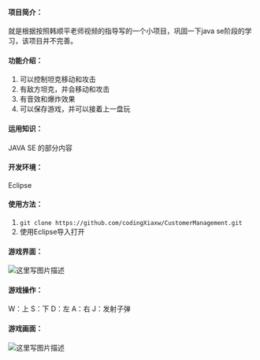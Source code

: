 #### 项目简介：
就是根据按照韩顺平老师视频的指导写的一个小项目，巩固一下java se阶段的学习，该项目并不完善。
#### 功能介绍：
1. 可以控制坦克移动和攻击
2. 有敌方坦克，并会移动和攻击
3. 有音效和爆炸效果
4. 可以保存游戏，并可以接着上一盘玩
#### 运用知识：
JAVA SE 的部分内容
#### 开发环境：
Eclipse
#### 使用方法：
1. `git clone https://github.com/codingXiaxw/CustomerManagement.git`
2. 使用Eclipse导入打开
#### 游戏界面：
![这里写图片描述](http://img.blog.csdn.net/20180124135031202?watermark/2/text/aHR0cDovL2Jsb2cuY3Nkbi5uZXQvcTk4MjE1MTc1Ng==/font/5a6L5L2T/fontsize/400/fill/I0JBQkFCMA==/dissolve/70/gravity/SouthEast)
#### 游戏操作：
W：上
S：下
D：左
A：右
J：发射子弹
#### 游戏画面：
![这里写图片描述](http://img.blog.csdn.net/20180124135806542?watermark/2/text/aHR0cDovL2Jsb2cuY3Nkbi5uZXQvcTk4MjE1MTc1Ng==/font/5a6L5L2T/fontsize/400/fill/I0JBQkFCMA==/dissolve/70/gravity/SouthEast)

